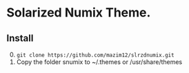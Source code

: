 # Solarized Numix Theme. 

## Install
0. `git clone https://github.com/mazim12/slrzdnumix.git `
1. Copy the folder snumix to ~/.themes or /usr/share/themes
